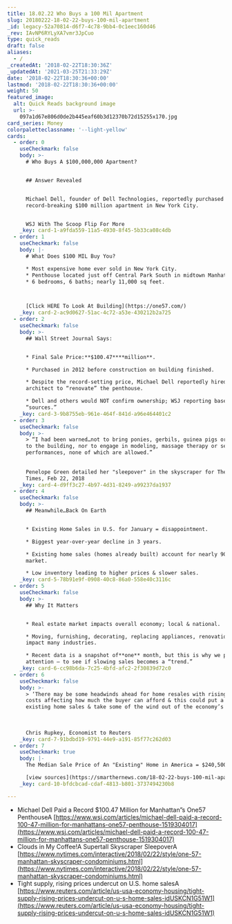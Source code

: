 ```yaml
---
title: 18.02.22 Who Buys a 100 Mil Apartment
slug: 20180222-18-02-22-buys-100-mil-apartment
_id: legacy-52a70814-d6f7-4c78-9bb4-0c1eec160d46
_rev: IAvNP6RYLyXA7vmr3JpCuo
type: quick_reads
draft: false
aliases:
  - /
_createdAt: '2018-02-22T18:30:36Z'
_updatedAt: '2021-03-25T21:33:29Z'
date: '2018-02-22T18:30:36+00:00'
lastmod: '2018-02-22T18:30:36+00:00'
weight: 50
featured_image:
  alt: Quick Reads background image
  url: >-
    097a1d67e806d0de2b445eaf60b3d12370b72d15255x170.jpg
card_series: Money
colorpaletteclassname: '--light-yellow'
cards:
  - order: 0
    useCheckmark: false
    body: >-
      # Who Buys A $100,000,000 Apartment?


      ## Answer Revealed


      Michael Dell, founder of Dell Technologies, reportedly purchased a
      record-breaking $100 million apartment in New York City.


      WSJ With The Scoop Flip For More
    _key: card-1-a9fda559-11a5-4930-8f45-5b33ca08c4db
  - order: 1
    useCheckmark: false
    body: |-
      # What Does $100 MIL Buy You?

      * Most expensive home ever sold in New York City.
      * Penthouse located just off Central Park South in midtown Manhattan.
      * 6 bedrooms, 6 baths; nearly 11,000 sq feet.



      [Click HERE To Look At Building](https://one57.com/)
    _key: card-2-ac9d0627-51ac-4c72-a53e-430212b2a725
  - order: 2
    useCheckmark: false
    body: >-
      ## Wall Street Journal Says:


      * Final Sale Price:**$100.47****million**.

      * Purchased in 2012 before construction on building finished.

      * Despite the record-setting price, Michael Dell reportedly hired his
      architect to “renovate” the penthouse.

      * Dell and others would NOT confirm ownership; WSJ reporting based on
      “sources.”
    _key: card-3-9b8755eb-961e-464f-841d-a96e464401c2
  - order: 3
    useCheckmark: false
    body: >-
      > “I had been warned…not to bring ponies, gerbils, guinea pigs or bunnies
      to the building, nor to engage in modeling, massage therapy or seminude
      performances, none of which are allowed.”  
        
        
      Penelope Green detailed her "sleepover" in the skyscraper for The New York
      Times, Feb 22, 2018
    _key: card-4-d9ff3c27-4b97-4d31-8249-a99237da1937
  - order: 4
    useCheckmark: false
    body: >-
      ## Meanwhile…Back On Earth


      * Existing Home Sales in U.S. for January = disappointment.

      * Biggest year-over-year decline in 3 years.

      * Existing home sales (homes already built) account for nearly 90% of the
      market.

      * Low inventory leading to higher prices & slower sales.
    _key: card-5-78b91e9f-0908-40c8-86a0-558e40c3116c
  - order: 5
    useCheckmark: false
    body: >-
      ## Why It Matters


      * Real estate market impacts overall economy; local & national.

      * Moving, furnishing, decorating, replacing appliances, renovations etc.
      impact many industries.

      * Recent data is a snapshot of**one** month, but this is why we pay
      attention – to see if slowing sales becomes a “trend.”
    _key: card-6-cc98b6da-7c25-4bfd-afc2-2f30839d72c0
  - order: 6
    useCheckmark: false
    body: >-
      > ‘There may be some headwinds ahead for home resales with rising mortgage
      costs affecting how much the buyer can afford & this could put a damper on
      existing home sales & take some of the wind out of the economy’s sails.”  
        
        
        
      Chris Rupkey, Economist to Reuters
    _key: card-7-91bdbd19-9791-44e9-a191-85f77c262d03
  - order: 7
    useCheckmark: true
    body: |-
      The Median Sale Price of An "Existing" Home in America = $240,500

      [view sources](https://smarthernews.com/18-02-22-buys-100-mil-apartment/)
    _key: card-10-bfdcbcad-cdaf-4813-b801-3737494230b8

---
```

* Michael Dell Paid a Record $100.47 Million for Manhattan”s One57 PenthouseA [https://www.wsj.com/articles/michael-dell-paid-a-record-100-47-million-for-manhattans-one57-penthouse-1519304017](https://www.wsj.com/articles/michael-dell-paid-a-record-100-47-million-for-manhattans-one57-penthouse-1519304017)
* Clouds in My Coffee!A Supertall Skyscraper SleepoverA [https://www.nytimes.com/interactive/2018/02/22/style/one-57-manhattan-skyscraper-condominiums.html](https://www.nytimes.com/interactive/2018/02/22/style/one-57-manhattan-skyscraper-condominiums.html)
* Tight supply, rising prices undercut on U.S. home salesA [https://www.reuters.com/article/us-usa-economy-housing/tight-supply-rising-prices-undercut-on-u-s-home-sales-idUSKCN1G51W1](https://www.reuters.com/article/us-usa-economy-housing/tight-supply-rising-prices-undercut-on-u-s-home-sales-idUSKCN1G51W1)